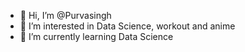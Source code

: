 - 👋 Hi, I’m @Purvasingh
- 👀 I’m interested in Data Science, workout and anime
- 🌱 I’m currently learning Data Science 

<!---
Purvasingh/Purvasingh is a ✨ special ✨ repository because its `README.md` (this file) appears on your GitHub profile.
You can click the Preview link to take a look at your changes.
--->
